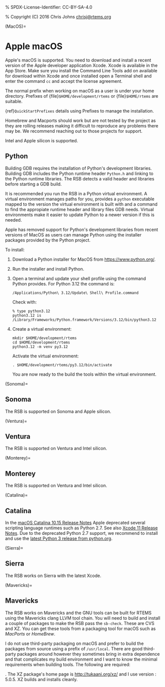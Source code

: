 % SPDX-License-Identifier: CC-BY-SA-4.0

% Copyright (C) 2016 Chris Johns <chrisj@rtems.org>

(MacOS)=

# Apple macOS

Apple's macOS is supported. You need to download and install a recent
version of the Apple developer application Xcode. Xcode is available
in the App Store. Make sure you install the Command Line Tools add on
available for download within Xcode and once installed open a Terminal
shell and enter the command `cc` and accept the license agreement.

The normal prefix when working on macOS as a user is under your home
directory. Prefixes of {file}`$HOME/development/rtems` or
{file}`$HOME/rtems` are suitable.

{ref}`QuickStartPrefixes` details using Prefixes to manage the installation.

Homebrew and Macports should work but are not tested by the project as
they are rolling releases making it difficult to reproduce any
problems there may be. We recommend reaching out to those projects for
support.

Intel and Apple silicon is supported.

## Python

Building GDB requires the installation of Python's development
libraries. Building GDB includes the Python runtime header
`Python.h` and linking to the Python runtime libraries. The RSB
detects a valid header and libraries before starting a GDB
build.

It is recommended you run the RSB in a Python virtual environment. A
virtual environment manages paths for you, provides a `python`
executable mapped to the version the virtual environment is built with
and a command to find the appropiate runtime header and library files
GDB needs. Virtual environments make it easier to update Python to a
newer version if this is needed.

Apple has removed support for Python's development libraries from
recent versions of MacOS as users can manage Python using the
installer packages provided by the Python project.

To install:

1. Download a Python installer for MacOS from <https://www.python.org/>.

2. Run the installer and install Python.

3. Open a terminal and update your shell profile using the command
   Python provides. For Python 3.12 the command is:

   ```shell
   /Applications/Python\ 3.12/Update\ Shell\ Profile.command
   ```

   Check with:

   ```shell
   % type python3.12
   python3.12 is /Library/Frameworks/Python.framework/Versions/3.12/bin/python3.12
   ```

4. Create a virtual environment:

   ```shell
   mkdir $HOME/development/rtems
   cd $HOME/development/rtems
   python3.12 -m venv py3.12
   ```

   Activate the virtual environment:

   ```shell
   . $HOME/development/rtems/py3.12/bin/activate
   ```

   You are now ready to the build the tools within the virtual
   environment.

(Sonoma)=

## Sonoma

The RSB is supported on Sonoma and Apple silicon.

(Ventura)=

## Ventura

The RSB is supported on Ventura and Intel silicon.

(Monterey)=

## Monterey

The RSB is supported on Ventura and Intel silicon.

(Catalina)=

## Catalina

In the
[macOS Catalina 10.15 Release Notes](https://developer.apple.com/documentation/macos_release_notes/macos_catalina_10_15_release_notes)
Apple deprecated several scripting language runtimes such as Python 2.7. See
also
[Xcode 11 Release Notes](https://developer.apple.com/documentation/xcode_release_notes/xcode_11_release_notes).
Due to the deprecated Python 2.7 support, we recommend to install and use the
[latest Python 3 release from python.org](https://www.python.org/downloads/mac-osx/).

(Sierra)=

## Sierra

The RSB works on Sierra with the latest Xcode.

(Mavericks)=

## Mavericks

The RSB works on Mavericks and the GNU tools can be built for RTEMS using the
Mavericks clang LLVM tool chain. You will need to build and install a couple of
packages to make the RSB pass the `sb-check`. These are CVS and XZ. You can get
these tools from a packaging tool for macOS such as *MacPorts* or *HomeBrew*.

I do not use third-party packaging on macOS and prefer to build the packages from
source using a prefix of `/usr/local`. There are good third-party packages around
however they sometimes bring in extra dependence and that complicates my build
environment and I want to know the minimal requirements when building
tools. The following are required:

. The XZ package's home page is <http://tukaani.org/xz/> and I use version
: 5.0.5. XZ builds and installs cleanly.
